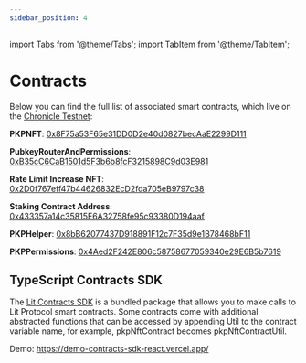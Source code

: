 ```yaml
---
sidebar_position: 4
---
```


import Tabs from '@theme/Tabs';
import TabItem from '@theme/TabItem';

# Contracts

Below you can find the full list of associated smart contracts, which live on the [Chronicle Testnet](/intro/rollup):

**PKPNFT**: [0x8F75a53F65e31DD0D2e40d0827becAaE2299D111](https://chain.litprotocol.com/address/0x8F75a53F65e31DD0D2e40d0827becAaE2299D111)

**PubkeyRouterAndPermissions**: [0xB35cC6CaB1501d5F3b6b8fcF3215898C9d03E981](https://chain.litprotocol.com/address/0xB35cC6CaB1501d5F3b6b8fcF3215898C9d03E981)

**Rate Limit Increase NFT**: [0x2D0f767eff47b44626832EcD2fda705eB9797c38](https://chain.litprotocol.com/address/0x2D0f767eff47b44626832EcD2fda705eB9797c38)

**Staking Contract Address**: [0x433357a14c35815E6A32758fe95c93380D194aaf](https://chain.litprotocol.com/address/0x433357a14c35815E6A32758fe95c93380D194aaf)

**PKPHelper**: [0x8bB62077437D918891F12c7F35d9e1B78468bF11](https://chain.litprotocol.com/address/0x8bB62077437D918891F12c7F35d9e1B78468bF11)

**PKPPermissions**: [0x4Aed2F242E806c58758677059340e29E6B5b7619](https://chain.litprotocol.com/address/0x4Aed2F242E806c58758677059340e29E6B5b7619)

## TypeScript Contracts SDK

The [Lit Contracts SDK](https://github.com/LIT-Protocol/js-sdk/tree/master/packages/contracts-sdk) is a bundled package that allows you to make calls to Lit Protocol smart contracts. Some contracts come with additional abstracted functions that can be accessed by appending Util to the contract variable name, for example, pkpNftContract becomes pkpNftContractUtil.

Demo: https://demo-contracts-sdk-react.vercel.app/
